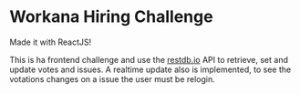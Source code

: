 # Workana Hiring Challenge

Made it with ReactJS!

This is ha frontend challenge and use the [restdb.io](https://restdb.io) API to retrieve, set and update votes and issues. A realtime update also is implemented, to see the votations changes on a issue the user must be relogin.

